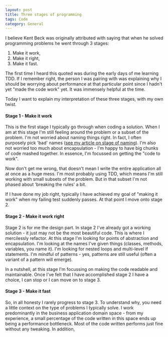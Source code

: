 ```yaml
---
layout: post
title: Three stages of programming
tags: Code
category: General
---
```


I believe Kent Beck was originally attributed with saying that when he solved programming problems he went through 3 stages:

1) Make it work,  
2) Make it right,  
3) Make it fast.  


The first time I heard this quoted was during the early days of me learning TDD. If I remember right, the person I was pairing with was explaining why I should be worrying about performance at that particular point since I hadn't yet "made the code work" yet. It was immensely helpful at the time.

Today I want to explain my interpretation of these three stages, with my own twist.

#### Stage 1 - Make it work 

This is the first stage I typically go through when coding a solution. When I am at this stage I'm still feeling around the problem or a subset of the problem. I'm not worried about naming things right. In fact, I often purposely pick 'bad' names ([see my article on stage of naming](http://blog.markpearl.co.za/Four-Stages-Of-Naming)). I'm also not worried too much about encapsulation - I'm happy to have big chunks of code mashed together. In essence, I'm focussed on getting the "code to work".

Now don't get me wrong, that doesn't mean I write the entire application all at once as a huge mess. I'm most probably using TDD, which means I'm still working with small subsets of the problem. But in that subset I'm not phased about 'breaking the rules' a bit.

If I have done my job right, typically I have achieved my goal of "making it work" when my failing test suddenly passes. At that point I move onto stage 2.

#### Stage 2 - Make it work right

Stage 2 is for me the design part. In stage 2 I've already got a working solution - it just may not be the most beautiful code. This is where I mercilessly refactor. At this stage I'm looking for points of abstraction and encapsulation. I'm looking at the names I've given things (classes, methods, variables, you name it). I'm looking for nested loops and multi-level if statements. I'm mindful of patterns - yes, patterns are still useful (often a variant of a pattern will emerge).

In a nutshell, at this stage I'm focussing on making the code readable and maintainable. Once I've felt that I have accomplished stage 2 I have a choice, I can stop or I can move on to stage 3.

#### Stage 3 - Make it fast

So, in all honesty I rarely progress to stage 3. To understand why, you need a little context on the type of problems I typically solve. I work predominantly in the business application domain space - from my experience, a small percentage of the code written in this space ends up being a performance bottleneck. Most of the code written performs just fine without any tweaking. In addition, 
